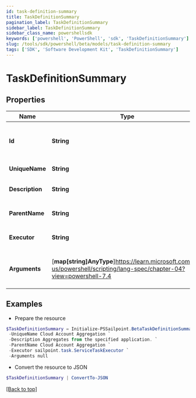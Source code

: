 ```yaml
---
id: task-definition-summary
title: TaskDefinitionSummary
pagination_label: TaskDefinitionSummary
sidebar_label: TaskDefinitionSummary
sidebar_class_name: powershellsdk
keywords: ['powershell', 'PowerShell', 'sdk', 'TaskDefinitionSummary'] 
slug: /tools/sdk/powershell/beta/models/task-definition-summary
tags: ['SDK', 'Software Development Kit', 'TaskDefinitionSummary']
---
```



# TaskDefinitionSummary

## Properties

Name | Type | Description | Notes
------------ | ------------- | ------------- | -------------
**Id** |  **String** | System-generated unique ID of the TaskDefinition | [required]
**UniqueName** |  **String** | Name of the TaskDefinition | [required]
**Description** |  **String** | Description of the TaskDefinition | [required]
**ParentName** |  **String** | Name of the parent of the TaskDefinition | [required]
**Executor** |  **String** | Executor of the TaskDefinition | [required]
**Arguments** |  [**map[string]AnyType**]https://learn.microsoft.com/en-us/powershell/scripting/lang-spec/chapter-04?view=powershell-7.4 | Formal parameters of the TaskDefinition, without values | [required]

## Examples

- Prepare the resource
```powershell
$TaskDefinitionSummary = Initialize-PSSailpoint.BetaTaskDefinitionSummary  -Id 2c91808475b4334b0175e1dff64b63c5 `
 -UniqueName Cloud Account Aggregation `
 -Description Aggregates from the specified application. `
 -ParentName Cloud Account Aggregation `
 -Executor sailpoint.task.ServiceTaskExecutor `
 -Arguments null
```

- Convert the resource to JSON
```powershell
$TaskDefinitionSummary | ConvertTo-JSON
```


[[Back to top]](#) 


